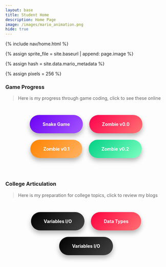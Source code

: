 ```yaml
---
layout: base
title: Student Home 
description: Home Page
image: /images/mario_animation.png
hide: true
---
```




<!-- Liquid:  statements -->

<!-- Include submenu from _includes to top of pages -->
{% include nav/home.html %}
<!--- Concatenation of site URL to frontmatter image  --->
{% assign sprite_file = site.baseurl | append: page.image %}
<!--- Has is a list variable containing mario metadata for sprite --->
{% assign hash = site.data.mario_metadata %}  
<!--- Size width/height of Sprit images --->
{% assign pixels = 256 %}

<!--- HTML for page contains <p> tag named "Mario" and class properties for a "sprite"  -->

<p id="mario" class="sprite"></p>
  
<!--- Embedded Cascading Style Sheet (CSS) rules, 
        define how HTML elements look 
--->
<style>

  /*CSS style rules for the id and class of the sprite...
  */
  .sprite {
    height: {{pixels}}px;
    width: {{pixels}}px;
    background-image: url('{{sprite_file}}');
    background-repeat: no-repeat;
  }

  /*background position of sprite element
  */
  #mario {
    background-position: calc({{animations[0].col}} * {{pixels}} * -1px) calc({{animations[0].row}} * {{pixels}}* -1px);
  }
</style>

<!--- Embedded executable code--->
<script>
  ////////// convert YML hash to javascript key:value objects /////////

  var mario_metadata = {}; //key, value object
  {% for key in hash %}  
  
  var key = "{{key | first}}"  //key
  var values = {} //values object
  values["row"] = {{key.row}}
  values["col"] = {{key.col}}
  values["frames"] = {{key.frames}}
  mario_metadata[key] = values; //key with values added

  {% endfor %}

  ////////// game object for player /////////

  class Mario {
    constructor(meta_data) {
      this.tID = null;  //capture setInterval() task ID
      this.positionX = 0;  // current position of sprite in X direction
      this.currentSpeed = 0;
      this.marioElement = document.getElementById("mario"); //HTML element of sprite
      this.pixels = {{pixels}}; //pixel offset of images in the sprite, set by liquid constant
      this.interval = 100; //animation time interval
      this.obj = meta_data;
      this.marioElement.style.position = "absolute";
    }

    animate(obj, speed) {
      let frame = 0;
      const row = obj.row * this.pixels;
      this.currentSpeed = speed;

      this.tID = setInterval(() => {
        const col = (frame + obj.col) * this.pixels;
        this.marioElement.style.backgroundPosition = `-${col}px -${row}px`;
        this.marioElement.style.left = `${this.positionX}px`;

        this.positionX += speed;
        frame = (frame + 1) % obj.frames;

        const viewportWidth = window.innerWidth;
        if (this.positionX > viewportWidth - this.pixels) {
          document.documentElement.scrollLeft = this.positionX - viewportWidth + this.pixels;
        }
      }, this.interval);
    }

    startWalking() {
      this.stopAnimate();
      this.animate(this.obj["Walk"], 3);
    }

    startRunning() {
      this.stopAnimate();
      this.animate(this.obj["Run1"], 6);
    }

    startPuffing() {
      this.stopAnimate();
      this.animate(this.obj["Puff"], 0);
    }

    startCheering() {
      this.stopAnimate();
      this.animate(this.obj["Cheer"], 0);
    }

    startFlipping() {
      this.stopAnimate();
      this.animate(this.obj["Flip"], 0);
    }

    startResting() {
      this.stopAnimate();
      this.animate(this.obj["Rest"], 0);
    }

    stopAnimate() {
      clearInterval(this.tID);
    }
  }

  const mario = new Mario(mario_metadata);

  ////////// event control /////////

  window.addEventListener("keydown", (event) => {
    if (event.key === "ArrowRight") {
      event.preventDefault();
      if (event.repeat) {
        mario.startCheering();
      } else {
        if (mario.currentSpeed === 0) {
          mario.startWalking();
        } else if (mario.currentSpeed === 3) {
          mario.startRunning();
        }
      }
    } else if (event.key === "ArrowLeft") {
      event.preventDefault();
      if (event.repeat) {
        mario.stopAnimate();
      } else {
        mario.startPuffing();
      }
    }
  });

  //touch events that enable animations
  window.addEventListener("touchstart", (event) => {
    event.preventDefault(); // prevent default browser action
    if (event.touches[0].clientX > window.innerWidth / 2) {
      // move right
      if (currentSpeed === 0) { // if at rest, go to walking
        mario.startWalking();
      } else if (currentSpeed === 3) { // if walking, go to running
        mario.startRunning();
      }
    } else {
      // move left
      mario.startPuffing();
    }
  });

  //stop animation on window blur
  window.addEventListener("blur", () => {
    mario.stopAnimate();
  });

  //start animation on window focus
  window.addEventListener("focus", () => {
     mario.startFlipping();
  });

  //start animation on page load or page refresh
  document.addEventListener("DOMContentLoaded", () => {
    // adjust sprite size for high pixel density devices
    const scale = window.devicePixelRatio;
    const sprite = document.querySelector(".sprite");
    sprite.style.transform = `scale(${0.2 * scale})`;
    mario.startResting();
  });

</script>


### Game Progress

> Here is my progress through game coding, click to see these online

<div style="display: flex; flex-wrap: wrap; gap: 20px; justify-content: center; padding: 30px;">
    <a href="https://aaryavlal.github.io/Aaryav_2025/snake/" style="text-decoration: none;">
        <div style="background: linear-gradient(135deg, #6A00F4, #A557FF); color: white; padding: 20px 40px; border-radius: 50px; font-weight: bold; box-shadow: 0px 8px 15px rgba(0, 0, 0, 0.3); transition: transform 0.4s, box-shadow 0.4s;">
            Snake Game
        </div>
    </a>
    <a href="{{}}/rpg/dot0" style="text-decoration: none;">
        <div style="background: linear-gradient(135deg, #FF004C, #FF7373); color: white; padding: 20px 40px; border-radius: 50px; font-weight: bold; box-shadow: 0px 8px 15px rgba(0, 0, 0, 0.3); transition: transform 0.4s, box-shadow 0.4s;">
            Zombie v0.0
        </div>
    </a>
    <a href="https://aaryavlal.github.io/Aaryav_2025/rpg/" style="text-decoration: none;">
        <div style="background: linear-gradient(135deg, #FF8300, #FFB366); color: white; padding: 20px 40px; border-radius: 50px; font-weight: bold; box-shadow: 0px 8px 15px rgba(0, 0, 0, 0.3); transition: transform 0.4s, box-shadow 0.4s;">
            Zombie v0.1
        </div>
    </a>
    <a href="https://aaryavlal.github.io/Aaryav_2025/rpg0x/" style="text-decoration: none;">
        <div style="background: linear-gradient(135deg, #00D084, #7EFFC1); color: white; padding: 20px 40px; border-radius: 50px; font-weight: bold; box-shadow: 0px 8px 15px rgba(0, 0, 0, 0.3); transition: transform 0.4s, box-shadow 0.4s;">
            Zombie v0.2
        </div>
    </a>
</div>

<style>
    a div:hover {
        transform: translateY(-10px) scale(1.05);
        box-shadow: 0px 12px 20px rgba(0, 0, 0, 0.5);
    }
</style>

<br>

### College Articulation

> Here is my preparation for college topics, click to review my blogs

<div style="display: flex; flex-wrap: wrap; gap: 20px; justify-content: center; padding: 30px;">
    <a href="https://github.com/aaryavlal/Aaryav_2025/blob/main/_notebooks/Foundation/fundamentals/variables.ipynb" style="text-decoration: none;">
        <div style="background: linear-gradient(135deg, #000000, #434343); color: white; padding: 20px 40px; border-radius: 40px; font-weight: bold; box-shadow: 0px 8px 15px rgba(0, 0, 0, 0.3); transition: transform 0.4s, box-shadow 0.4s;">
            Variables I/O
        </div>
    </a>
    <a href="https://github.com/aaryavlal/Aaryav_2025/blob/main/_notebooks/Foundation/fundamentals/dataOperations.ipynb" style="text-decoration: none;">
        <div style="background: linear-gradient(135deg, #FF0040, #FF7373); color: white; padding: 20px 40px; border-radius: 40px; font-weight: bold; box-shadow: 0px 8px 15px rgba(0, 0, 0, 0.3); transition: transform 0.4s, box-shadow 0.4s;">
            Data Types
        </div>
    </a>
    <a href="https://github.com/aaryavlal/Aaryav_2025/issues/8" style="text-decoration: none;">
        <div style="background: linear-gradient(135deg, #000000, #434343); color: white; padding: 20px 40px; border-radius: 40px; font-weight: bold; box-shadow: 0px 8px 15px rgba(0, 0, 0, 0.3); transition: transform 0.4s, box-shadow 0.4s;">
            Variables I/O
        </div>
    </a>
</div>

<style>
    a div:hover {
        transform: translateY(-10px) scale(1.05);
        box-shadow: 0px 12px 20px rgba(0, 0, 0, 0.5);
    }
</style>
